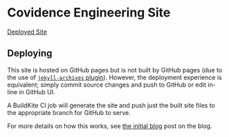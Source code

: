 # Covidence Engineering Site

[Deployed Site](http://covidence.engineering)

## Deploying

This site is hosted on GitHub pages but is not built by GitHub pages (due to
the use of [`jekyll-archives` plugin](https://github.com/jekyll/jekyll-archives)).
However, the deployment experience is equivalent; simply commit source changes
and push to GitHub or edit in-line in GitHub UI.

A BuildKite CI job will generate the site and push just the built site files to
the appropriate branch for GitHub to serve.

For more details on how this works, see [the initial
blog](http://covidence.engineering/deploy-directory-to-branch/) post on the
blog.

